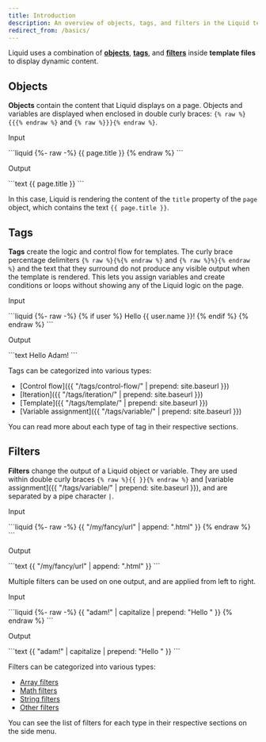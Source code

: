 ```yaml
---
title: Introduction
description: An overview of objects, tags, and filters in the Liquid template language.
redirect_from: /basics/
---
```


Liquid uses a combination of [**objects**](#objects), [**tags**](#tags), and [**filters**](#filters) inside **template files** to display dynamic content.

## Objects

**Objects** contain the content that Liquid displays on a page. Objects and variables are displayed when enclosed in double curly braces: `{% raw %}{{{% endraw %}` and `{% raw %}}}{% endraw %}`.

<p class="code-label">Input</p>
```liquid
{%- raw -%}
{{ page.title }}
{% endraw %}
```

<p class="code-label">Output</p>
```text
{{ page.title }}
```

In this case, Liquid is rendering the content of the `title` property of the `page` object, which contains the text `{{ page.title }}`.

## Tags

**Tags** create the logic and control flow for templates. The curly brace percentage delimiters `{% raw %}{%{% endraw %}` and `{% raw %}%}{% endraw %}` and the text that they surround do not produce any visible output when the template is rendered. This lets you assign variables and create conditions or loops without showing any of the Liquid logic on the page.

<p class="code-label">Input</p>
```liquid
{%- raw -%}
{% if user %}
  Hello {{ user.name }}!
{% endif %}
{% endraw %}
```

<p class="code-label">Output</p>
```text
  Hello Adam!
```

Tags can be categorized into various types:

- [Control flow]({{ "/tags/control-flow/" | prepend: site.baseurl }})
- [Iteration]({{ "/tags/iteration/" | prepend: site.baseurl }})
- [Template]({{ "/tags/template/" | prepend: site.baseurl }})
- [Variable assignment]({{ "/tags/variable/" | prepend: site.baseurl }})

You can read more about each type of tag in their respective sections.

## Filters

**Filters** change the output of a Liquid object or variable. They are used within double curly braces `{% raw %}{{ }}{% endraw %}` and [variable assignment]({{ "/tags/variable/" | prepend: site.baseurl }}), and are separated by a pipe character `|`.

<p class="code-label">Input</p>
```liquid
{%- raw -%}
{{ "/my/fancy/url" | append: ".html" }}
{% endraw %}
```

<p class="code-label">Output</p>
```text
{{ "/my/fancy/url" | append: ".html" }}
```

Multiple filters can be used on one output, and are applied from left to right.

<p class="code-label">Input</p>
```liquid
{%- raw -%}
{{ "adam!" | capitalize | prepend: "Hello " }}
{% endraw %}
```

<p class="code-label">Output</p>
```text
{{ "adam!" | capitalize | prepend: "Hello " }}
```

Filters can be categorized into various types:

- <a href="#" onclick="scrollToFilter(event, 'array-filters-section')">Array filters</a>
- <a href="#" onclick="scrollToFilter(event, 'math-filters-section')">Math filters</a>
- <a href="#" onclick="scrollToFilter(event, 'string-filters-section')">String filters</a>
- <a href="#" onclick="scrollToFilter(event, 'filters-section')">Other filters</a>

You can see the list of filters for each type in their respective sections on the side menu.
